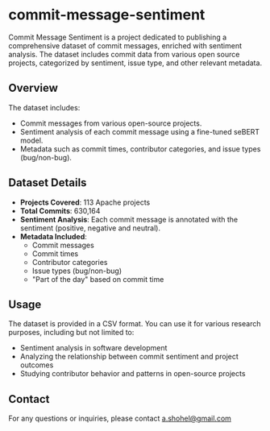 # commit-message-sentiment
Commit Message Sentiment is a project dedicated to publishing a comprehensive dataset of commit messages, enriched with sentiment analysis. The dataset includes commit data from various open source projects, categorized by sentiment, issue type, and other relevant metadata.

## Overview

The dataset includes:
- Commit messages from various open-source projects.
- Sentiment analysis of each commit message using a fine-tuned seBERT model.
- Metadata such as commit times, contributor categories, and issue types (bug/non-bug).

## Dataset Details

- **Projects Covered**: 113 Apache projects
- **Total Commits**: 630,164
- **Sentiment Analysis**: Each commit message is annotated with the sentiment (positive, negative and neutral).
- **Metadata Included**:
  - Commit messages
  - Commit times
  - Contributor categories
  - Issue types (bug/non-bug)
  - "Part of the day" based on commit time

## Usage

The dataset is provided in a CSV format. You can use it for various research purposes, including but not limited to:
- Sentiment analysis in software development
- Analyzing the relationship between commit sentiment and project outcomes
- Studying contributor behavior and patterns in open-source projects

## Contact

For any questions or inquiries, please contact a.shohel@gmail.com


